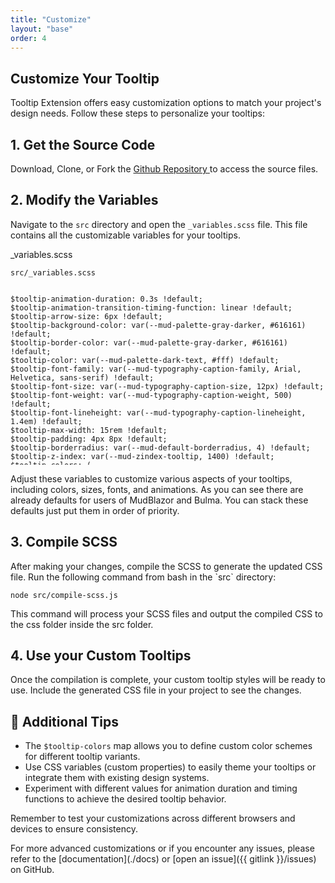 ```yaml
---
title: "Customize"
layout: "base"
order: 4
---
```



<h2 class="subtitle is-2 my-4">Customize Your Tooltip</h2>

<p>Tooltip Extension offers easy customization options to match your project's design needs. Follow these steps to personalize your tooltips:</p>

<h2 class="subtitle is-3 my-4">1. Get the Source Code</h2>

<div class="is-flex is-justify-content-space-between is-align-items-center mb-4">
  <p>Download, Clone, or Fork the 
  <a href="{{ gitlink }}" target="_blank" rel="noopener noreferrer">
            <span>Github Repository</span>
  </a>
  to access the source files.</p>
</div>

<h2 class="subtitle is-3 my-4">2. Modify the Variables</h2>

Navigate to the `src` directory and open the `_variables.scss` file. This file contains all the customizable variables for your tooltips.

<div class="panel mt-4">
  <div class="panel-heading is-flex is-justify-content-space-between is-align-items-center">
    <p class="is-flex-grow-1">_variables.scss</p>
    <code class="has-background-grey-lighter has-text-grey-dark px-2 py-1 is-size-7">src/_variables.scss</code>
  </div>
  <div class="panel-block" style="max-height: 300px; overflow-y: auto;">
    <pre><code class="language-scss">
$tooltip-animation-duration: 0.3s !default;
$tooltip-animation-transition-timing-function: linear !default;
$tooltip-arrow-size: 6px !default;
$tooltip-background-color: var(--mud-palette-gray-darker, #616161) !default;
$tooltip-border-color: var(--mud-palette-gray-darker, #616161) !default;
$tooltip-color: var(--mud-palette-dark-text, #fff) !default;
$tooltip-font-family: var(--mud-typography-caption-family, Arial, Helvetica, sans-serif) !default;
$tooltip-font-size: var(--mud-typography-caption-size, 12px) !default;
$tooltip-font-weight: var(--mud-typography-caption-weight, 500) !default;
$tooltip-font-lineheight: var(--mud-typography-caption-lineheight, 1.4em) !default;
$tooltip-max-width: 15rem !default;
$tooltip-padding: 4px 8px !default;
$tooltip-borderradius: var(--mud-default-borderradius, 4) !default;
$tooltip-z-index: var(--mud-zindex-tooltip, 1400) !default;
$tooltip-colors: (
    "primary": (background-color: var(--mud-palette-primary, #1976d2), color: var(--mud-palette-primary-text, #fff)),
    "secondary": (background-color: var(--mud-palette-secondary, #9c27b0), color: var(--mud-palette-secondary-text, #fff)),
    "tertiary": (background-color: var(--mud-palette-tertiary, #1ec8a5ff), color: var(--mud-palette-tertiary-text, #fff)),
    "warning": (background-color: var(--mud-palette-warning, #ff9800), color: var(--mud-palette-warning-text, #000000)),
    "info": (background-color: var(--mud-palette-info, #2196f3), color: var(--mud-palette-info-text, #ffffff)),
    "success": (background-color: var(--mud-palette-success, #4caf50), color: var(--mud-palette-success-text, #ffffff)),
    "error": (background-color: var(--mud-palette-error, #f44336), color: var(--mud-palette-error-text, #ffffff))    
)
    </code></pre>
  </div>
</div>

<p>Adjust these variables to customize various aspects of your tooltips, including colors, sizes, fonts, and animations. As you can see there are already defaults for users of MudBlazor and Bulma. You can stack these defaults just put them in order of priority.</p>

<h2 class="subtitle is-3 my-4">3. Compile SCSS</h2>

<p>After making your changes, compile the SCSS to generate the updated CSS file. Run the following command from bash in the `src` directory:</p>

<div class="notification">
  <code>node src/compile-scss.js</code>
</div>

<p>This command will process your SCSS files and output the compiled CSS to the css folder inside the src folder.</p>

<h2 class="subtitle is-3 my-4">4. Use your Custom Tooltips</h2>

<p>Once the compilation is complete, your custom tooltip styles will be ready to use. Include the generated CSS file in your project to see the changes.</p>

<h2 class="subtitle is-3 my-4">🌟 Additional Tips</h2>
<div class="content">
<ul>
    <li>The <code>$tooltip-colors</code>&nbsp;map allows you to define custom color schemes for different tooltip variants.</li>
    <li>Use CSS variables (custom properties) to easily theme your tooltips or integrate them with existing design systems.</li>
    <li>Experiment with different values for animation duration and timing functions to achieve the desired tooltip behavior.</li>
</ul>

<p>Remember to test your customizations across different browsers and devices to ensure consistency.</p>

<p>For more advanced customizations or if you encounter any issues, please refer to the [documentation](./docs) or [open an issue]({{ gitlink }}/issues) on GitHub.</p>
</div>
<br/><br/>